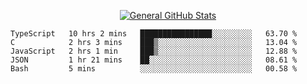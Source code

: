 <p align="center">
  <a href="https://github.com/AndyDevv">
    <img src="https://github-readme-stats.vercel.app/api?username=AndyDevv&custom_title=General%20GitHub%20Stats&theme=aura_dark" alt="General GitHub Stats">
  </a>
</p>

<!--START_SECTION:waka-->
```text
TypeScript   10 hrs 2 mins   ████████████████░░░░░░░░░   63.70 % 
C            2 hrs 3 mins    ███▒░░░░░░░░░░░░░░░░░░░░░   13.04 % 
JavaScript   2 hrs 1 min     ███▒░░░░░░░░░░░░░░░░░░░░░   12.88 % 
JSON         1 hr 21 mins    ██░░░░░░░░░░░░░░░░░░░░░░░   08.61 % 
Bash         5 mins          ░░░░░░░░░░░░░░░░░░░░░░░░░   00.58 % 
```
<!--END_SECTION:waka-->
